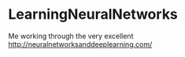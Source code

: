 # LearningNeuralNetworks
Me working through the very excellent http://neuralnetworksanddeeplearning.com/

